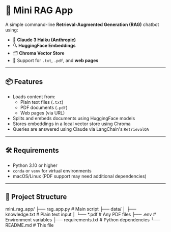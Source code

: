# 🧠 Mini RAG App

A simple command-line **Retrieval-Augmented Generation (RAG)** chatbot using:

- 🧩 **Claude 3 Haiku (Anthropic)**
- 🔍 **HuggingFace Embeddings**
- 🗂️ **Chroma Vector Store**
- 📄 Support for `.txt`, `.pdf`, and **web pages**

---

## 📦 Features

- Loads content from:
  - Plain text files (`.txt`)
  - PDF documents (`.pdf`)
  - Web pages (via URL)
- Splits and embeds documents using HuggingFace models
- Stores embeddings in a local vector store using Chroma
- Queries are answered using Claude via LangChain's `RetrievalQA`

---

## 🛠 Requirements

- Python 3.10 or higher
- `conda` or `venv` for virtual environments
- macOS/Linux (PDF support may need additional dependencies)

---

## 📂 Project Structure
mini_rag_app/
├── rag_app.py           # Main script
├── data/
│   ├── knowledge.txt    # Plain text input
│   └── *.pdf            # Any PDF files
├── .env                 # Environment variables
├── requirements.txt     # Python dependencies
└── README.md            # This file
